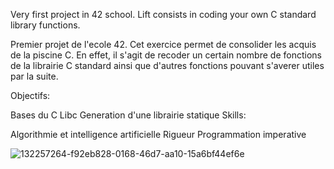 Very first project in 42 school. Lift consists in coding your own C standard library functions.

Premier projet de l'ecole 42. Cet exercice permet de consolider les acquis de la piscine C. En effet, il s'agit de recoder un certain nombre de fonctions de la librairie C standard ainsi que d'autres fonctions pouvant s'averer utiles par la suite.

Objectifs:

Bases du C
Libc
Generation d'une librairie statique
Skills:

Algorithmie et intelligence artificielle
Rigueur
Programmation imperative


![132257264-f92eb828-0168-46d7-aa10-15a6bf44ef6e](https://user-images.githubusercontent.com/65847371/200435022-2235c262-5064-4567-af97-e6c7963b5b7c.png)
